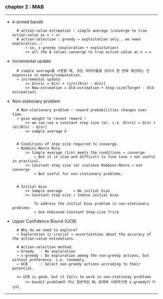 ### chapter 2 : MAB

---

- k-armed bandit 


        # action-value estimation : simple average (converge to true action-value as n ➔ ∞)
        # action-selection : greedy ➔ exploitation only.. we need exploration..!  
            ➔ so, ε-greedy (exploration + exploitation)
            >> all the Q values converge to true action value as n ➔ ∞

- Incremental update
    

        # simple average를 사용할 때, 모든 데이터들을 모아서 한 번에 계산하는 건 expensive in memory/computation.
        ➔ incremental update 
            >> Q(n+1) = Q(n) + (1/n)[R(n) - Q(n)]
            >> New-estimation = Old-estimation + Step-size[Target - Old-estimation]
    

- Non-stationary problem

    
        # Non-stationary problem : reward probabilities changes over time. 
        ➔ give weight to recent reward !
            >> we can use a constant step size (α). i.e. Q(n+1) = Q(n) + (α)[R(n) - Q(n)]
            >> sample average X
    
    
        # Conditions of step size required to converge.
        ➔ Robbins-Monro Rule 
            >> Simple average (1/n) meets the conditions ➔ converge
                ➔ But it it slow and difficult to fine tune ➔ not useful in practical.        
            >> Constant step size (α) violates Robbins-Monro ➔ not converge
                ➔ But useful for non-stationary problems.
    
            
        # Initial bias
            >> Sample average     ➔ No initial bias
            >> Constant step size ➔ Induce initial bias
    
                To address the initial bias problem in non-stationary problems
                ➔ Use Unbiased Constant Step-size Trick

- Upper Confidence Bound (UCB)

    
        # Why do we need to explore?
        ➔ Exploration is crucial ➔ uncertainties about the accuracy of the action-value estimations.
    
        # Action-selection method.
        ➔ Greedy   : No exploration
        ➔ ε-greedy : Do exploration among the non-greedy actions, but without preference. i.e. randomly.
        ➔ UCB      : Select non-greedy actions accroding to their potential. 
    
        >> UCB is good, but it fails to work in non-stationay problems
            >> bandit problem이 아닌 일반적인 RL 문제에 사용하기엔 ε-greedy가 더 낫다.
    
    
---

    
    


    

    







    


    
